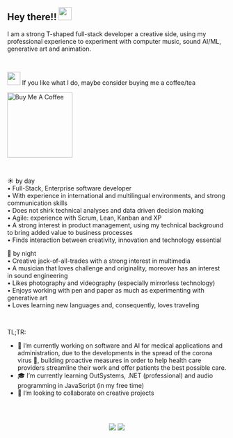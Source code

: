 ## Hey there!! <img src="https://media.giphy.com/media/hvRJCLFzcasrR4ia7z/giphy.gif" width="30px">
    
I am a strong T-shaped full-stack developer a creative side, using my professional experience to experiment with computer music, sound AI/ML, generative art and animation.


<br/>

<img src="https://media.giphy.com/media/O8NzKq2a8i3EJxb3pJ/giphy.gif" width="30px"> If you like what I do, maybe consider buying me a coffee/tea

<a href="https://www.buymeacoffee.com/IniMiniMunchkin" target="_blank"><img src="https://cdn.buymeacoffee.com/buttons/v2/default-red.png" alt="Buy Me A Coffee" width="150" ></a>

<br/>

:sunny: by day\
• Full-Stack, Enterprise software developer\
• With experience in international and multilingual environments, and strong communication skills\
• Does not shirk technical analyses and data driven decision making\
• Agile: experience with Scrum, Lean, Kanban and XP\
• A strong interest in product management, using my technical background to bring added value to business processes\
• Finds interaction between creativity, innovation and technology essential

:first_quarter_moon_with_face: by night\
• Creative jack-of-all-trades with a strong interest in multimedia\
• A musician that loves challenge and originality, moreover has an interest in sound engineering\
• Likes photography and videography (especially mirrorless technology)\
• Enjoys working with pen and paper as much as experimenting with generative art\
• Loves learning new languages and, consequently, loves traveling

</br>

TL;TR:
- :construction_worker: I’m currently working on software and AI for medical applications and administration, due to the developments in the spread of the corona virus :microbe:, building proactive measures in order to help health care providers streamline their work and offer patients the best possible care.
- :mortar_board: I’m currently learning OutSystems, .NET (professional) and audio programming in JavaScript (in my free time)
- 👯 I’m looking to collaborate on creative projects

</br></br>

<!-- Stats Dashboard -->
<p align = "center">
  <img src = "https://github-readme-stats.vercel.app/api?username=MarieLynneBlock&show_icons=true&theme=dracula&line_height=40&bg_color=506487&title_color=F19FAC">
  <img src = "https://github-readme-stats.vercel.app/api/top-langs/?username=MarieLynneBlock&hide_langs_below=12.5&theme=dracula&bg_color=506487&title_color=F19FAC">
</p>


<!--
**MarieLynneBlock/MarieLynneBlock** is a ✨ _special_ ✨ repository because its `README.md` (this file) appears on your GitHub profile.

Here are some ideas to get you started:

- 🔭 I’m currently working on ...
- 🌱 I’m currently learning ...
- 👯 I’m looking to collaborate on ...
- 🤔 I’m looking for help with ...
- 💬 Ask me about ...
- 📫 How to reach me: ...
- 😄 Pronouns: ...
- ⚡ Fun fact: ...



- :nerd_face: **stack**
  * professional: Java 6 & Java 8, Java EE 7, Weblogic 11 & 12, Struts 1.2, JavaScript, HTML, CSS and SQL // .NET & OutSystems
  * free time: MEAN and MERN stack, 

-->
